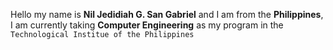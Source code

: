 Hello my name is **Nil Jedidiah G. San Gabriel** and I am from the **Philippines**, I am currently taking **Computer Engineering** as my program in the `Technological Institue of the Philippines`
